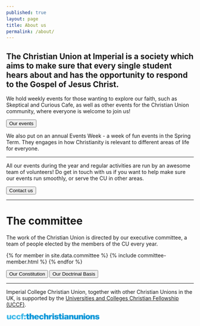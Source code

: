 ```yaml
---
published: true
layout: page
title: About us
permalink: /about/
---
```


## The Christian Union at Imperial is a society which aims to make sure that every single student hears about and has the opportunity to respond to the Gospel of Jesus Christ.

We hold weekly events for those wanting to explore our faith, such as Skeptical and Curious Cafe, as well as other events for the Christian Union community, where everyone is welcome to join us!

[<button>Our events</button>](/events)

We also put on an annual Events Week - a week of fun events in the Spring Term. They engages in how Christianity is relevant to different areas of life for everyone.

***

All our events during the year and regular activities are run by an awesome team of volunteers! Do get in touch with us if you want to help make sure our events run smoothly, or serve the CU in other areas.

[<button>Contact us</button>](/contact)

***

# The committee <a name="committee"/>

The work of the Christian Union is directed by our executive committee, a team of people elected by the members of the CU every year.

<div class="committee-list">
  {% for member in site.data.committee %}
    {% include committee-member.html %}
  {% endfor %}
</div>

[<button>Our Constitution</button>](/constitution) [<button>Our Doctrinal Basis</button>](/doctrinal-basis)

***

Imperial College Christian Union, together with other Christian Unions in the UK, is supported by the [Universities and Colleges Christian Fellowship (UCCF)](https://uccf.org.uk).

<a class="normal-link link-normal-hover" href="https://uccf.org.uk"><img style="width: 50%;" alt="UCCF: The Christian Unions" src="/assets/img/uccf.png" /></a>

